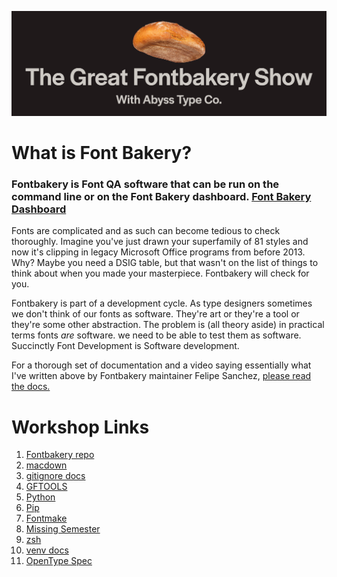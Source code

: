 ![The Great Fontbakery Show](https://github.com/bghryct/TheGreatFontbakeryShow/blob/master/images/TGFBS.png)


# What is Font Bakery?
### Fontbakery is Font QA software that can be run on the command line or on the Font Bakery dashboard. [Font Bakery Dashboard](https://fontbakery.graphicore.de/)

Fonts are complicated and as such can become tedious to check thoroughly. Imagine you've just drawn your superfamily of 81 styles and now it's clipping in legacy Microsoft Office programs from before 2013. Why? Maybe you need a DSIG table, but that wasn't on the list of things to think about when you made your masterpiece. Fontbakery will check for you. 

Fontbakery is part of a development cycle. As type designers sometimes we don't think of our fonts as software. They're art or they're a tool or they're some other abstraction. The problem is (all theory aside) in practical terms fonts *are* software. we need to be able to test them as software. Succinctly Font Development is Software development. 

For a thorough set of documentation and a video saying essentially what I've written above by Fontbakery maintainer Felipe Sanchez, [please read the docs.](https://font-bakery.readthedocs.io/en/latest/)


# Workshop Links

1.  [Fontbakery repo](https://github.com/googlefonts/fontbakery)
1. [macdown](https://macdown.uranusjr.com/)
1.  [gitignore docs](https://git-scm.com/docs/gitignore)
1.  [GFTOOLS](https://github.com/googlefonts/gftools)
1. [Python](https://www.python.org/downloads/)
1. [Pip](https://pip.pypa.io/en/stable/installing/)
1.  [Fontmake](https://github.com/googlefonts/fontmake)
1.  [Missing Semester](https://missing.csail.mit.edu/)
1. [zsh](https://ohmyz.sh/)
1. [venv docs](https://docs.python.org/3/library/venv.html)
2. [OpenType Spec](https://docs.microsoft.com/en-us/typography/opentype/spec/)